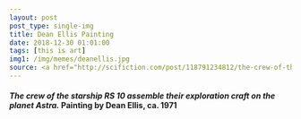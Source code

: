 ```yaml
---
layout: post
post_type: single-img
title: Dean Ellis Painting
date: 2018-12-30 01:01:00
tags: [this is art]
img1: /img/memes/deanellis.jpg
source: <a href="http://scifiction.com/post/118791234812/the-crew-of-the-starship-rs-10-assemble-their" target="_blank" rel="nofollow">Scifiction</a>
---
```

#### *The crew of the starship RS 10 assemble their exploration craft on the planet Astra.* Painting by Dean Ellis, ca. 1971
